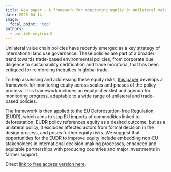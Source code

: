 ```yaml
---
title: New paper - A framework for monitoring equity in unilateral value chain policies such as EUDR
date: 2025-04-14
image:
  focal_point: 'top'
authors: 
  - patrick-meyfroidt
---
```


Unilateral value chain policies have recently emerged as a key strategy of international land use governance. These policies are part of a broader trend towards trade-based environmental policies, from corporate due diligence to sustainability certification and trade moratoria, that has been critiqued for reinforcing inequities in global trade. 

<!--more-->

To help assessing and addressing these equity risks, [this paper](https://doi.org/10.1016/j.forpol.2025.103469) develops a framework for monitoring equity across scales and phases of the policy process. This framework includes an equity checklist and agenda for monitoring progress, adaptable to a wide range of unilateral and trade-based policies.

The framework is then applied to the EU Deforestation-free Regulation (EUDR), which aims to stop EU imports of commodities linked to deforestation. EUDR policy references equity as a desired outcome, but as a unilateral policy, it excludes affected actors from formal decision in the design process, and poses further equity risks. We suggest that opportunities for the EUDR to improve equity include embedding non-EU stakeholders in international decision-making processes, enhanced and equitable partnerships with producing countries and major investments in farmer support. 

Direct [link to free access version here](https://authors.elsevier.com/sd/article/S1389-9341(25)00048-6).